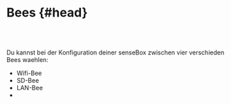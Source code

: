 # Bees {#head}

<div class="description"></div>
<div class="line">
    <br>
    <br>
</div>

Du kannst bei der Konfiguration deiner senseBox zwischen vier verschieden Bees waehlen: 

* Wifi-Bee
* SD-Bee 
* LAN-Bee
* 
